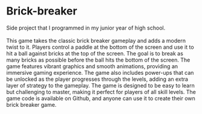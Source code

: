 # Brick-breaker
Side project that I programmed in my junior year of high school.
<br/><br/>
This game takes the classic brick breaker gameplay and adds a modern twist to it. Players control a paddle at the bottom of the screen and use it to hit a ball against bricks at the top of the screen. The goal is to break as many bricks as possible before the ball hits the bottom of the screen. The game features vibrant graphics and smooth animations, providing an immersive gaming experience. The game also includes power-ups that can be unlocked as the player progresses through the levels, adding an extra layer of strategy to the gameplay. The game is designed to be easy to learn but challenging to master, making it perfect for players of all skill levels. The game code is available on Github, and anyone can use it to create their own brick breaker game.
